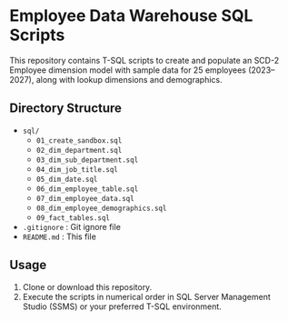 # Employee Data Warehouse SQL Scripts

This repository contains T-SQL scripts to create and populate an SCD-2 Employee dimension model with sample data for 25 employees (2023–2027), along with lookup dimensions and demographics.

## Directory Structure

- `sql/`
  - `01_create_sandbox.sql`
  - `02_dim_department.sql`
  - `03_dim_sub_department.sql`
  - `04_dim_job_title.sql`
  - `05_dim_date.sql`
  - `06_dim_employee_table.sql`
  - `07_dim_employee_data.sql`
  - `08_dim_employee_demographics.sql`
  - `09_fact_tables.sql`
- `.gitignore`    : Git ignore file
- `README.md`     : This file

## Usage

1. Clone or download this repository.
2. Execute the scripts in numerical order in SQL Server Management Studio (SSMS) or your preferred T-SQL environment.
